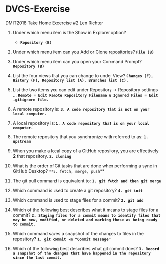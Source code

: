 # DVCS-Exercise
DMIT2018 Take Home Excercise #2
Len Richter

1.	Under which menu item is the Show in Explorer option?
    * **```Repository (B)```**

2.	Under which menu item can you Add or Clone repositories?
    **```File (B)```**

3.	Under which menu item can you open your Command Prompt?
    **```Repository (B)```**

4.	List the four views that you can change to under View?
    **```Changes (F), History (F), Repository list (A), Branches list (C).```**

5.	List the two items you can edit under Repository → Repository settings ...
    **```Remote = Edit Remote Repository Filename & Ignored Files = Edit .gitignore file.```**

6.	A remote repository is:
    **```3.	A code repository that is not on your local computer.```**

7.	A local repository is:
    **```1. A code repository that is on your local computer.```**

8.	The remote repository that you synchronize with referred to as:
    **```1. upstream```**

9.	When you make a local copy of a GitHub repository, you are effectively __2__ that repository.
    **```2.	cloning```**

10.	What is the order of Git tasks that are done when performing a sync in GitHub Desktop?
    ```**2.	fetch, merge, push```**

11.	The git pull command is equivalent to:
    **```1.	git fetch and then git merge```**

12.	Which command is used to create a git repository?
    **```4.	git init```**

13.	Which command is used to stage files for a commit?
    **```2.	git add```**

14.	Which of the following best describes what it means to stage files for a commit?
    **```2.	Staging files for a commit means to identify files that may be new, modified, or deleted and marking those as being ready to commit.```**

15.	Which command saves a snapshot of the changes to files in the repository?
    **```1.	git commit -m "Commit message"```**

16.	Which of the following best describes what git commit does?
    **```3.	Record a snapshot of the changes that have happened in the repository since the last commit.```**
